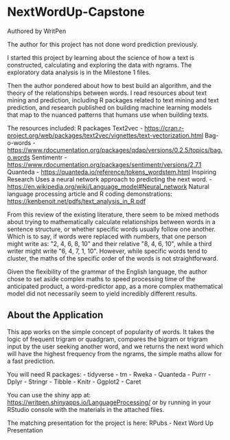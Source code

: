 # NextWordUp-Capstone
Authored by WritPen

The author for this project has not done word prediction previously.

I started this project by learning about the science of how a text is constructed, calculating and exploring the data with ngrams. The exploratory data analysis is in the Milestone 1 files.

Then the author pondered about how to best build an algorithm, and the theory of the relationships between words. I read resources about text mining and prediction, including R packages related to text mining and text prediction, and research published on building machine learning models that map to the nuanced patterns that humans use when building texts.

The resources included:
R packages
Text2vec - https://cran.r-project.org/web/packages/text2vec/vignettes/text-vectorization.html
Bag-o-words - https://www.rdocumentation.org/packages/qdap/versions/0.2.5/topics/bag.o.words
Sentimentr - https://www.rdocumentation.org/packages/sentimentr/versions/2.7.1 
Quanteda - https://quanteda.io/reference/tokens_wordstem.html
Inspiring Research
Uses a neural network approach to predicting the next word.
	- https://en.wikipedia.org/wiki/Language_model#Neural_network 
Natural language processing article and R coding demonstrations: https://kenbenoit.net/pdfs/text_analysis_in_R.pdf

From this review of the existing literature, there seem to be mixed methods about trying to mathematically calculate relationships between words in a sentence structure, or whether specific words usually follow one another. Which is to say, if words were replaced with numbers, that one person might write as: "2, 4, 6, 8, 10" and their relative "8, 4, 6, 10", while a third writer might write "6, 4, 7, 1, 10". However, while specific words tend to cluster, the maths of the specific order of the words is not straightforward.

Given the flexibility of the grammar of the English language, the author chose to set aside complex maths to speed processing time of the anticipated product, a word-predictor app, as a more complex mathematical model did not necessarily seem to yield incredibly different results.

## About the Application
This app works on the simple concept of popularity of words. It takes the logic of frequent trigram or quadgram, compares the bigram or trigram input by the user seeking another word, and we returns the next word which will have the highest frequency from the ngrams, the simple maths allow for a fast prediction.

You will need R packages:
	- tidyverse
	- tm
	- Rweka
	- Quanteda
	- Purrr
	- Dplyr
	- Stringr
	- Tibble
	- Knitr
	- Ggplot2
	- Caret

You can use the shiny app at: https://writpen.shinyapps.io/LanguageProcessing/
or by running in your RStudio console with the materials in the attached files.

The matching presentation for the project is here: RPubs - Next Word Up Presentation
